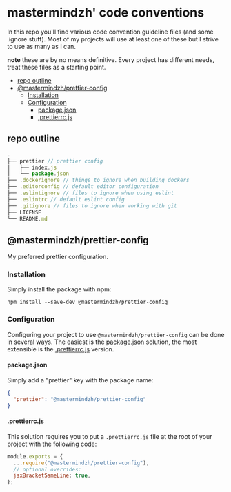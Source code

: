 # mastermindzh' code conventions

In this repo you'll find various code convention guideline files (and some .ignore stuff).
Most of my projects will use at least one of these but I strive to use as many as I can.

**note** these are by no means definitive. Every project has different needs, treat these files as a starting point.

<!-- toc -->

- [repo outline](#repo-outline)
- [@mastermindzh/prettier-config](#mastermindzhprettier-config)
  - [Installation](#installation)
  - [Configuration](#configuration)
    - [package.json](#packagejson)
    - [.prettierrc.js](#prettierrcjs)

<!-- tocstop -->

## repo outline

```js
.
├── prettier // prettier config
│   ├── index.js
│   └── package.json
├── .dockerignore // things to ignore when building dockers
├── .editorconfig // default editor configuration
├── .eslintignore // files to ignore when using eslint
├── .eslintrc // default eslint config
├── .gitignore // files to ignore when working with git
├── LICENSE
└── README.md
```

## @mastermindzh/prettier-config

My preferred prettier configuration.

### Installation

Simply install the package with npm:

`npm install --save-dev @mastermindzh/prettier-config`

### Configuration

Configuring your project to use `@mastermindzh/prettier-config` can be done in several ways.
The easiest is the [package.json](#packagejson) solution, the most extensible is the [.prettierrc.js](#prettierrcjs) version.

#### package.json

Simply add a "prettier" key with the package name:

```json
{
  "prettier": "@mastermindzh/prettier-config"
}
```

#### .prettierrc.js

This solution requires you to put a `.prettierrc.js` file at the root of your project with the following code:

```js
module.exports = {
  ...require("@mastermindzh/prettier-config"),
  // optional overrides:
  jsxBracketSameLine: true,
};
```
